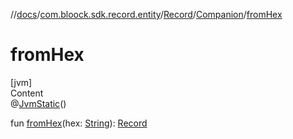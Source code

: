//[docs](../../../index.md)/[com.bloock.sdk.record.entity](../../index.md)/[Record](../index.md)/[Companion](index.md)/[fromHex](from-hex.md)



# fromHex  
[jvm]  
Content  
@[JvmStatic](https://kotlinlang.org/api/latest/jvm/stdlib/kotlin.jvm/-jvm-static/index.html)()  
  
fun [fromHex](from-hex.md)(hex: [String](https://kotlinlang.org/api/latest/jvm/stdlib/kotlin/-string/index.html)): [Record](../index.md)  



